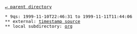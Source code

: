 <pre>
  <a href="../">&#x21b5; parent directory</a>
  
  * 9qs: 1999-11-10T22:46:31 to 1999-11-11T11:44:06
  ** external: <a href="https://web.archive.org/web/20000620231940id_/w3.org/Consortium/Process/Process-19991111/tr.html" target="_blank">timestamp source</a>
  ** local subdirectory: <a href="∅/∅/∅/org">org</a>
</pre>
